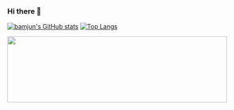 ### Hi there 👋

<!--
**bamjun/bamjun** is a ✨ _special_ ✨ repository because its `README.md` (this file) appears on your GitHub profile.

Here are some ideas to get you started:

- 🔭 I’m currently working on ...
- 🌱 I’m currently learning ...
- 👯 I’m looking to collaborate on ...
- 🤔 I’m looking for help with ...
- 💬 Ask me about ...
- 📫 How to reach me: ...
- 😄 Pronouns: ...
- ⚡ Fun fact: ...
-->
[![bamjun's GitHub stats](https://github-readme-stats.vercel.app/api?username=bamjun&show_icons=true&theme=radical)](https://github.com/bamjun)
[![Top Langs](https://github-readme-stats.vercel.app/api/top-langs/?username=bamjun&theme=radical&layout=compact)](https://github.com/bamjun)

<img src="https://raw.githubusercontent.com/kaname-png/bamjun/master/assets/github-contributions.svg" width="500" height="150" />
